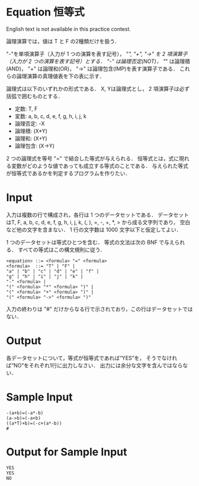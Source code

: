 # Equation 恒等式
English text is not available in this practice contest.

論理演算では，値は T と F の2種類だけを扱う．

"-"を単項演算子（入力が 1 つの演算を表す記号）， "*", "+", "->" を 2 項演算子（入力が 2 つの演算を表す記号）とする． "-" は論理否定(NOT)， "*" は論理積(AND)， "+" は論理和(OR)， "->" は論理包含(IMP)を表す演算子である． これらの論理演算の真理値表を下の表に示す．


論理式は以下のいずれかの形式である． X, Yは論理式とし， 2 項演算子は必ず括弧で囲むものとする．

- 定数: T, F
- 変数: a, b, c, d, e, f, g, h, i, j, k
- 論理否定: -X
- 論理積: (X*Y)
- 論理和: (X+Y)
- 論理包含: (X->Y)

2 つの論理式を等号 "=" で結合した等式が与えられる． 恒等式とは，式に現れる変数がどのような値であっても成立する等式のことである． 与えられた等式が恒等式であるかを判定するプログラムを作りたい．

# Input
入力は複数の行で構成され，各行は 1 つのデータセットである． データセットはT, F, a, b, c, d, e, f, g, h, i, j, k, (, ), =, -, +, *, > から成る文字列であり， 空白など他の文字を含まない． 1 行の文字数は 1000 文字以下と仮定してよい．

1 つのデータセットは等式ひとつを含む． 等式の文法は次の BNF で与えられる． すべての等式はこの構文規則に従う．

    <equation> ::= <formula> "=" <formula>
    <formula>  ::= "T" | "F" |
    "a" | "b" | "c" | "d" | "e" | "f" |
    "g" | "h" | "i" | "j" | "k" |
    "-" <formula> |
    "(" <formula> "*" <formula> ")" |
    "(" <formula> "+" <formula> ")" |
    "(" <formula> "->" <formula> ")"

入力の終わりは "#" だけからなる行で示されており，この行はデータセットではない．

# Output
各データセットについて，等式が恒等式であれば“YES”を， そうでなければ“NO”をそれぞれ1行に出力しなさい． 出力には余分な文字を含んではならない．

# Sample Input

    -(a+b)=(-a*-b)
    (a->b)=(-a+b)
    ((a*T)+b)=(-c+(a*-b))
    #

# Output for Sample Input

    YES
    YES
    NO
